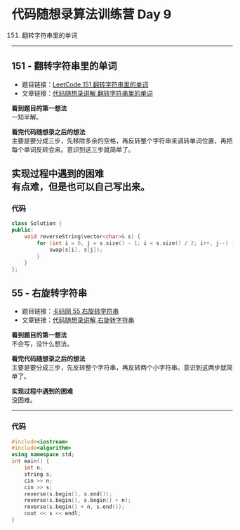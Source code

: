 # 代码随想录算法训练营 Day 9
151. 翻转字符串里的单词

---

## 151 - 翻转字符串里的单词
* 题目链接：[LeetCode 151 翻转字符串里的单词](https://leetcode.cn/problems/reverse-words-in-a-string/)
* 文章链接：[代码随想录讲解 翻转字符串里的单词](https://programmercarl.com/0151.%E7%BF%BB%E8%BD%AC%E5%AD%97%E7%AC%A6%E4%B8%B2%E9%87%8C%E7%9A%84%E5%8D%95%E8%AF%8D.html)

**看到题目的第一想法**  
一知半解。

**看完代码随想录之后的想法**  
主要是要分成三步，先移除多余的空格，再反转整个字符串来调转单词位置，再把每个单词反转会来。意识到这三步就简单了。

**实现过程中遇到的困难**  
有点难，但是也可以自己写出来。
---

### 代码
```cpp
class Solution {
public:
    void reverseString(vector<char>& s) {
        for (int i = 0, j = s.size() - 1; i < s.size() / 2; i++, j--) {
            swap(s[i], s[j]);
        }
    }
};
```

## 55 - 右旋转字符串
* 题目链接：[卡码网 55 右旋转字符串](https://kamacoder.com/problempage.php?pid=1065)
* 文章链接：[代码随想录讲解 右旋转字符串](https://programmercarl.com/kamacoder/0055.%E5%8F%B3%E6%97%8B%E5%AD%97%E7%AC%A6%E4%B8%B2.html)

**看到题目的第一想法**  
不会写，没什么想法。

**看完代码随想录之后的想法**  
主要是要分成三步，先反转整个字符串，再反转两个小字符串。意识到这两步就简单了。

**实现过程中遇到的困难**  
没困难。

---

### 代码
```cpp
#include<iostream>
#include<algorithm>
using namespace std;
int main() {
    int n;
    string s;
    cin >> n;
    cin >> s;
    reverse(s.begin(), s.end());
    reverse(s.begin(), s.begin() + n);
    reverse(s.begin() + n, s.end());
    cout << s << endl;
}
```
